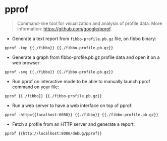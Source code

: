 # pprof

> Command-line tool for visualization and analysis of profile data.
> More information: <https://github.com/google/pprof>.

- Generate a text report from `fibbo-profile.pb.gz` file, on fibbo binary:

`pprof -top {{./fibbo}} {{./fibbo-profile.pb.gz}}`

- Generate a graph from fibbo-profile.pb.gz profile data and open it on a web browser:

`pprof -svg {{./fibbo}} {{./fibbo-profile.pb.gz}}`

- Run pprof on interactive mode to be able to manually launch pprof command on your file:

`pprof {{./fibbo}} {{./fibbo-profile.pb.gz}}`

- Run a web server to have a web interface on top of pprof:

`pprof -http={{localhost:8080}} {{./fibbo}} {{./fibbo-profile.pb.gz}}`

- Fetch a profile from an HTTP server and generate a report:

`pprof {{http://localhost:8080/debug/pprof}}`
